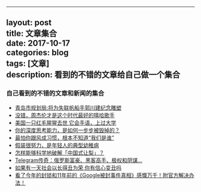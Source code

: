 ---	
layout: post          	
title: 	文章集合                         		
date:  2017-10-17        	
categories: blog          		 
tags:  [文章]        		
description: 看到的不错的文章给自己做一个集合         
 ---       
### 自己看到的不错的文章和新闻的集合
- [青岛市规划局:将为失联帆船手郭川建纪念雕塑](https://3g.163.com/news/article/CQH22GS7000187VE.html#adaptation=pc)
- [没错，周杰伦才是这个时代最好的嘻哈歌手](https://3g.163.com/news/article/CR48L79I00018M4D.html#adaptation=pc)
- [美国一只红毛猩猩去世 它会手语，上过大学](https://3g.163.com/tech/article/CRJG1Q2600097U81.html#adaptation=pc)
- [你的深度思考能力，是如何一步步被毁掉的？](https://3g.163.com/news/article/CSAJHMO1000181TI.html#adaptation=pc)
- [最怕你跟风成习惯，根本不知道“我们是谁”](https://3g.163.com/news/article/CS5OB3DV0001982T.html#adaptation=pc)
- [假装很努力，是年轻人的典型幼稚病](http://news.163.com/17/0816/11/CRV6575B000181TI.html)
- [怎样能够科学地破解「中国式让梨」？](http://daily.zhihu.com/story/9563582)
- [Telegram传奇：俄罗斯富豪、黑客高手、极权和阴谋…](https://mp.weixin.qq.com/s?__biz=MjM5MTE4Nzk1NA==&mid=209920091&idx=1&sn=b8b2902ac086f28101631ffe4a9ce501&scene=1&srcid=0929GFL9NsBXGx2QBwUnKC1S&key=2877d24f51fa5384c446791a8b155ef2408d80a71822faa03639bd394cf870d56461b18e5ab3cdac083ce7c9ba63e512&ascene=0&uin=MTQ2MDE5MDYyMA%3D%3D&devicetype=iMac+MacBookAir7%2C2+OSX+OSX+10.10.5+build(14F27)&version=11020201&pass_ticket=JL14aULQHHy9Kx6lNmAo1LkqdD21yDgb5Y7ZwWCaRvcDed0HgbOIOqysww%2BsS6Ct)
- [如果有一天社会以长得丑为荣,你有信心变丑吗](http://dy.163.com/v2/article/detail/CSMAP9K30517HA1S.html)
- [看了今年的封锁和11年前的《Google被封事件真相》感慨万千！附官方解决办法！](https://www.dujin.org/xinwen/763.html)





